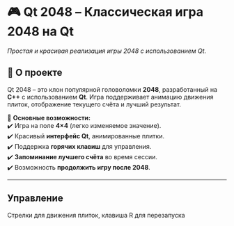# 🎮 Qt 2048 – Классическая игра 2048 на Qt

_Простая и красивая реализация игры 2048 с использованием Qt._

## 🚀 О проекте
Qt 2048 – это клон популярной головоломки **2048**, разработанный на **C++** с использованием **Qt**. Игра поддерживает анимацию движения плиток, отображение текущего счёта и лучший результат.  

🔹 **Основные возможности:**  
✔️ Игра на поле **4×4** (легко изменяемое значение).  
✔️ Красивый **интерфейс Qt**, анимированные плитки.  
✔️ Поддержка **горячих клавиш** для управления.  
✔️ **Запоминание лучшего счёта** во время сессии.  
✔️ Возможность **продолжить игру после 2048**.  

---

## Управление
Стрелки для движения плиток, клавиша R для перезапуска
